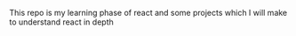  This repo is my learning phase of react and some projects which I will make to understand react in depth
 
